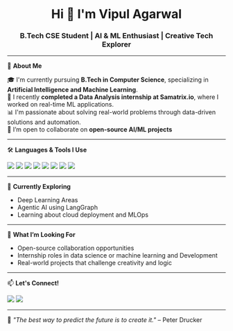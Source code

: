 <h1 align="center">Hi 👋 I'm Vipul Agarwal</h1>
<h3 align="center">B.Tech CSE Student | AI & ML Enthusiast | Creative Tech Explorer</h3>

---

💼 **About Me**

🎓 I'm currently pursuing **B.Tech in Computer Science**, specializing in **Artificial Intelligence and Machine Learning**.  
🔬 I recently **completed a Data Analysis internship at Samatrix.io**, where I worked on real-time ML applications.  
📊 I'm passionate about solving real-world problems through data-driven solutions and automation.  
👯 I’m open to collaborate on **open-source AI/ML projects**

---

🛠️ **Languages & Tools I Use**
<p>
  <img src="https://img.shields.io/badge/Python-3776AB?style=for-the-badge&logo=python&logoColor=white"/>
  <img src="https://img.shields.io/badge/HTML5-E34F26?style=for-the-badge&logo=html5&logoColor=white"/>
  <img src="https://img.shields.io/badge/CSS3-1572B6?style=for-the-badge&logo=css3&logoColor=white"/>
  <img src="https://img.shields.io/badge/JavaScript-F7DF1E?style=for-the-badge&logo=javascript&logoColor=black"/>
  <img src="https://img.shields.io/badge/Numpy-013243?style=for-the-badge&logo=numpy&logoColor=white"/>
  <img src="https://img.shields.io/badge/Pandas-150458?style=for-the-badge&logo=pandas&logoColor=white"/>
  <img src="https://img.shields.io/badge/Scikit--Learn-F7931E?style=for-the-badge&logo=scikit-learn&logoColor=white"/>
  <img src="https://img.shields.io/badge/VS%20Code-007ACC?style=for-the-badge&logo=visual-studio-code&logoColor=white"/>
</p>

---

🌱 **Currently Exploring**
- Deep Learning Areas
- Agentic AI using LangGraph
- Learning about cloud deployment and MLOps

---

🎯 **What I’m Looking For**
- Open-source collaboration opportunities  
- Internship roles in data science or machine learning and Development 
- Real-world projects that challenge creativity and logic  

---

📫 **Let's Connect!**
<p>
  <a href="(https://www.linkedin.com/in/vipul-agarwal-76571728b/)"><img src="https://img.shields.io/badge/LinkedIn-blue?style=for-the-badge&logo=linkedin&logoColor=white"/></a>
  <a href="mailto:vipulagarwal8055@gmail.com"><img src="https://img.shields.io/badge/Gmail-D14836?style=for-the-badge&logo=gmail&logoColor=white"/></a>
</p>

---

🧠 *"The best way to predict the future is to create it."* – Peter Drucker

